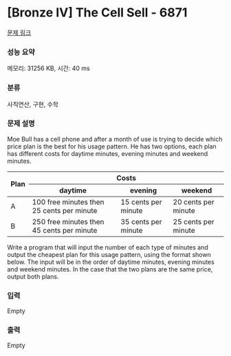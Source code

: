 # [Bronze IV] The Cell Sell - 6871 

[문제 링크](https://www.acmicpc.net/problem/6871) 

### 성능 요약

메모리: 31256 KB, 시간: 40 ms

### 분류

사칙연산, 구현, 수학

### 문제 설명

<p>Moe Bull has a cell phone and after a month of use is trying to decide which price plan is the best for his usage pattern. He has two options, each plan has different costs for daytime minutes, evening minutes and weekend minutes.</p>

<table class="table table-bordered">
	<thead>
		<tr>
			<th rowspan="2">Plan</th>
			<th colspan="3">Costs</th>
		</tr>
		<tr>
			<th>daytime</th>
			<th>evening</th>
			<th>weekend</th>
		</tr>
	</thead>
	<tbody>
		<tr>
			<td>A</td>
			<td>100 free minutes then 25 cents per minute</td>
			<td>15 cents per minute</td>
			<td>20 cents per minute</td>
		</tr>
		<tr>
			<td>B</td>
			<td>250 free minutes then 45 cents per minute</td>
			<td>35 cents per minute</td>
			<td>25 cents per minute</td>
		</tr>
	</tbody>
</table>

<p>Write a program that will input the number of each type of minutes and output the cheapest plan for this usage pattern, using the format shown below. The input will be in the order of daytime minutes, evening minutes and weekend minutes. In the case that the two plans are the same price, output both plans.</p>

### 입력 

 Empty

### 출력 

 Empty

